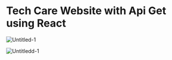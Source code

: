 # Tech Care Website with Api Get using React 

![Untitled-1](https://github.com/XTRMDTECHGUY1/Health-Care-website/assets/88555638/69a199b6-cbfc-4d41-88b8-10dfee0a3817)

![Untitledd-1](https://github.com/XTRMDTECHGUY1/Health-Care-website/assets/88555638/21634b6f-f295-401e-bb61-6c06cd5432fc)

